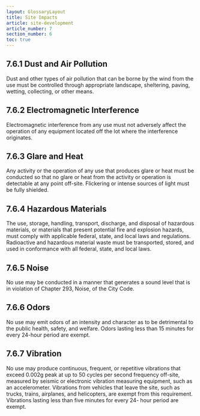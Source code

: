 ```yaml
---
layout: GlossaryLayout
title: Site Impacts
article: site-development
article_number: 7
section_number: 6
toc: true
---
```


## 7.6.1 Dust and Air Pollution

Dust and other types of air pollution that can be borne by the wind from the use must be controlled through appropriate landscape, sheltering, paving, wetting, collecting, or other means.

## 7.6.2 Electromagnetic Interference

Electromagnetic interference from any use must not adversely affect the operation of any equipment located off the lot where the interference originates.

## 7.6.3 Glare and Heat

Any activity or the operation of any use that produces glare or heat must be conducted so that no glare or heat from the activity or operation is detectable at any point off-site. Flickering or intense sources of light must be fully shielded.

## 7.6.4 Hazardous Materials

The use, storage, handling, transport, discharge, and disposal of hazardous materials, or materials that present potential fire and explosion hazards, must comply with applicable federal, state, and local laws and regulations. Radioactive and hazardous material waste must be transported, stored, and used in conformance with all federal, state, and local laws.

## 7.6.5 Noise

No use may be conducted in a manner that generates a sound level that is in violation of Chapter 293, Noise, of the City Code.

## 7.6.6 Odors

No use may emit odors of an intensity and character as to be detrimental to the public health, safety, and welfare. Odors lasting less than 15 minutes for every 24-hour period are exempt.

## 7.6.7 Vibration

No use may produce continuous, frequent, or repetitive vibrations that exceed 0.002g peak at up to 50 cycles per second frequency off-site, measured by seismic or electronic vibration measuring equipment, such as an accelerometer. Vibrations from vehicles that leave the site, such as trucks, trains, airplanes, and helicopters, are exempt from this requirement. Vibrations lasting less than five minutes for every 24- hour period are exempt.
